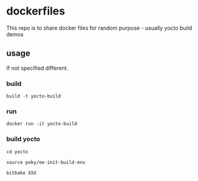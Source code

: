 # dockerfiles
This repo is to share docker files for random purpose - usually yocto build demos

## usage
If not specified different.

### build
`build -t yocto-build`

### run
`docker run -it yocto-build`

### build yocto
`cd yocto`

`source poky/oe-init-build-env`

`bitbake XXX`
